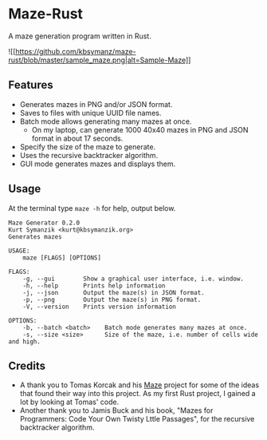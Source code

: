 # Maze-Rust

A maze generation program written in Rust.

![[https://github.com/kbsymanz/maze-rust/blob/master/sample_maze.png|alt=Sample-Maze]]

## Features

- Generates mazes in PNG and/or JSON format.
- Saves to files with unique UUID file names.
- Batch mode allows generating many mazes at once.
    - On my laptop, can generate 1000 40x40 mazes in PNG and JSON format in
      about 17 seconds.
- Specify the size of the maze to generate.
- Uses the recursive backtracker algorithm.
- GUI mode generates mazes and displays them.

## Usage

At the terminal type `maze -h` for help, output below.

```
Maze Generator 0.2.0
Kurt Symanzik <kurt@kbsymanzik.org>
Generates mazes

USAGE:
    maze [FLAGS] [OPTIONS]

FLAGS:
    -g, --gui        Show a graphical user interface, i.e. window.
    -h, --help       Prints help information
    -j, --json       Output the maze(s) in JSON format.
    -p, --png        Output the maze(s) in PNG format.
    -V, --version    Prints version information

OPTIONS:
    -b, --batch <batch>    Batch mode generates many mazes at once.
    -s, --size <size>      Size of the maze, i.e. number of cells wide and high.
```

## Credits

- A thank you to Tomas Korcak and his [Maze](https://github.com/korczis/maze-rs)
project for some of the ideas that found their way into this project. As my
first Rust project, I gained a lot by looking at Tomas' code.
- Another thank you to Jamis Buck and his book, "Mazes for Programmers: Code
Your Own Twisty Lttle Passages", for the recursive backtracker algorithm.
